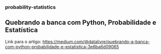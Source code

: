 ### probability-statistics
## Quebrando a banca com Python, Probabilidade e Estatística
Link para o artigo: https://medium.com/@datalivre/quebrando-a-banca-com-python-probabilidade-e-estatistica-3e6ba6d09065
